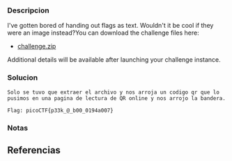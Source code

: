 
### Descripcion

I've gotten bored of handing out flags as text. Wouldn't it be cool if they were an image instead?You can download the challenge files here:

- [challenge.zip](https://artifacts.picoctf.net/c_atlas/14/challenge.zip)

Additional details will be available after launching your challenge instance.

### Solucion

```
Solo se tuvo que extraer el archivo y nos arroja un codigo qr que lo pusimos en una pagina de lectura de QR online y nos arrojo la bandera.

Flag: picoCTF{p33k_@_b00_0194a007}

```

### Notas



## Referencias